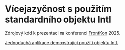 # Vícejazyčnost s použitím standardního objektu Intl

Zdrojový kód k prezentaci na konferenci [FrontKon](https://www.frontkon.cz/) 2025.

[Jednoduchá aplikace demonstrující použití objektu Intl.](https://ondrakucera.github.io/frontkon-2025-vicejazycnost-intl/)
